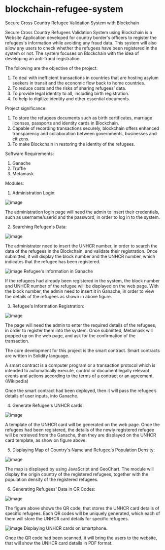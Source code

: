 # blockchain-refugee-system
Secure Cross Country Refugee Validation System with Blockchain

Secure Cross Country Refugees Validation System using Blockchain is a Website Application developed for country border's officers to register the refugees's information while avoiding any fraud data. This system will also allow any users to check whether the refugees have been registered in the system or not. The system focuses on Blockchain with the idea of developing an anti-fraud registration.

The following are the objective of the project:

1) To deal with inefficient transactions in countries that are hosting asylum seekers in transit and the economic flow back to home countries.
2) To reduce costs and the risks of sharing refugees’ data.
3) To provide legal identity to all, including birth registration.
4) To help to digitize identity and other essential documents.

Project significance:

1) To store the refugees documents such as birth certificates, marriage licenses, passports and identity cards in Blockchain.
2) Capable of recording transactions securely, blockchain offers enhanced transparency and collaboration between governments, businesses and citizens.
3) To make Blockchain in restoring the identity of the refugees.

Software Requirements:

1) Ganache
2) Truffle
3) Metamask

Modules:

1) Administration Login:

![image](https://user-images.githubusercontent.com/62368837/133061089-8118c5ce-8b66-4c8d-99a3-138756caeb0b.png)

The administration login page will need the admin to insert their credentials, such as username/userid and the password, in order to log in to the system.

2) Searching Refugee's Data:

![image](https://user-images.githubusercontent.com/62368837/133061340-b80cea60-a701-430d-b11a-491c7dc19052.png)

The administrator need to insert the UNHCR number, in order to search the data of the refugees in the Blockchain, and validate their registration. Once submitted, it will display the block number and the UNHCR number, which indicates that the refugee has been registered.

![image](https://user-images.githubusercontent.com/62368837/133061564-e56e6895-8930-4ed1-bc8e-28e8160f06a0.png)
Refugee's Information in Ganache

If the refugees had already been registered in the system, the block number and UNHCR number of the refugee will be displayed on the web page. With the block number, the
admin need to insert it in Ganache, in order to view the details of the refugees as shown in above figure.

3) Refugee's Information Registration:

![image](https://user-images.githubusercontent.com/62368837/133061785-b5e65478-e02e-4854-80bf-10790bbf639f.png)

The page will need the admin to enter the required details of the refugees, in order to register them into the system. Once submitted, Metamask will popped up on the web page, and ask for the confirmation of the transaction.

The core development for this project is the smart contract. Smart contracts are written in Solidity language.

A smart contract is a computer program or a transaction protocol which is intended to automatically execute, control or document legally relevant events and actions according to the terms of a contract or an agreement. (Wikipedia)

Once the smart contract had been deployed, then it will pass the refugee’s details of user inputs, into Ganache.

4) Generate Refugee's UNHCR cards:

![image](https://user-images.githubusercontent.com/62368837/133062333-c5336e5c-e7b4-44e0-a4e0-ee9edcaca91e.png)

A template of the UNHCR card will be generated on the web page. Once the refugees had been registered, the details of the newly registered refugee will be retrieved from the Ganache, then they are displayed on the UNHCR card template, as show on figure above.

5) Displaying Map of Country's Name and Refugee's Population Density:

![image](https://user-images.githubusercontent.com/62368837/133062630-7a854a89-3ccc-451f-b867-ff2173195afc.png)

The map is displayed by using JavaScript and GeoChart. The module will display the origin country of the registered refugees, together with the population density of the registered refugees.

6) Generating Refugees' Data in QR Codes:

![image](https://user-images.githubusercontent.com/62368837/133062766-6adce492-2587-4d3c-a7be-cec7030e351d.png)

The figure above shows the QR code, that stores the UNHCR card details of specific refugees. Each QR codes will be uniquely generated, which each of them will store the UNHCR card details for specific refugees.

![image](https://user-images.githubusercontent.com/62368837/133062916-a93da317-932e-4b3a-a27d-0721ad09d4f9.png)
Displaying UNHCR cards on smartphone.

Once the QR code had been scanned, it will bring the users to the website, that will show the UNHCR card details in PDF format.
